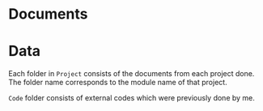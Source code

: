 # Documents

# Data
Each folder in `Project` consists of the documents from each project done. The folder name corresponds to the module name of that project.

`Code` folder consists of external codes which were previously done by me.
